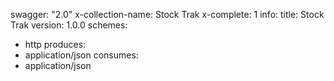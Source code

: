 swagger: "2.0"
x-collection-name: Stock Trak
x-complete: 1
info:
  title: Stock Trak
  version: 1.0.0
schemes:
- http
produces:
- application/json
consumes:
- application/json